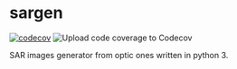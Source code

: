 # sargen 

[![codecov](https://codecov.io/gh/baterflyrity/sargen/branch/master/graph/badge.svg?token=S8US09OMDB)](undefined)
![Upload code coverage to Codecov](https://github.com/baterflyrity/sargen/workflows/Upload%20code%20coverage%20to%20Codecov/badge.svg)

SAR images generator from optic ones written in python 3.
